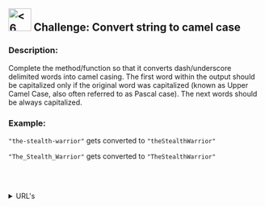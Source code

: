 <h2>
  <picture>
  <img alt="<6 kyu>" src="https://github.com/rudy-rojas/codewars-challenges/blob/main/images/kyu/6.svg" width="45"/>
  </picture> Challenge: Convert string to camel case 
</h2>

### Description:

Complete the method/function so that it converts dash/underscore delimited words into camel casing. The first word within the output should be capitalized only if the original word was capitalized (known as Upper Camel Case, also often referred to as Pascal case). The next words should be always capitalized.

### Example:

`"the-stealth-warrior"` gets converted to `"theStealthWarrior"`

`"The_Stealth_Warrior"` gets converted to `"TheStealthWarrior"`

<br /><br />

<details>
  <summary>URL's</summary>
    <ol>
      <li>
        <a href="https://www.codewars.com/kata/517abf86da9663f1d2000003/train/javascript">Problem statement</a>
      </li>
      <li>
        <a href="https://www.codewars.com/kata/517abf86da9663f1d2000003/solutions">Other Solutions</a>
      </li>
    </ol>
</details>
